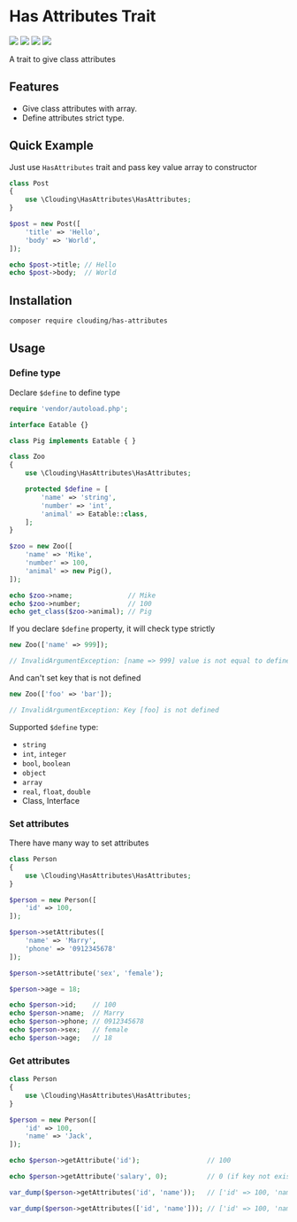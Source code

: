 # Has Attributes Trait
[![](https://img.shields.io/packagist/php-v/clouding/has-attributes.svg?style=flat-square)](https://packagist.org/packages/clouding/has-attributes)
[![](https://img.shields.io/github/release/cloudingcity/has-attributes.svg?style=flat-square)](https://packagist.org/packages/clouding/has-attributes)
[![](https://img.shields.io/travis/com/cloudingcity/has-attributes.svg?style=flat-square)](https://travis-ci.com/cloudingcity/has-attributes)
[![](https://img.shields.io/codecov/c/github/cloudingcity/has-attributes.svg?style=flat-square)](https://codecov.io/gh/cloudingcity/has-attributes)

A trait to give class attributes

## Features

- Give class attributes with array.
- Define attributes strict type.

## Quick Example

Just use `HasAttributes` trait and pass key value array to constructor
```php
class Post
{
    use \Clouding\HasAttributes\HasAttributes;
}

$post = new Post([
    'title' => 'Hello',
    'body' => 'World',
]);

echo $post->title; // Hello
echo $post->body;  // World
```

## Installation

```
composer require clouding/has-attributes
```

## Usage

### Define type

Declare `$define` to define type
```php
require 'vendor/autoload.php';

interface Eatable {}

class Pig implements Eatable { }

class Zoo
{
    use \Clouding\HasAttributes\HasAttributes;

    protected $define = [
        'name' => 'string',
        'number' => 'int',
        'animal' => Eatable::class,
    ];
}

$zoo = new Zoo([
    'name' => 'Mike',
    'number' => 100,
    'animal' => new Pig(),
]);

echo $zoo->name;              // Mike
echo $zoo->number;            // 100
echo get_class($zoo->animal); // Pig
```

If you declare `$define` property, it will check type strictly
```php
new Zoo(['name' => 999]);

// InvalidArgumentException: [name => 999] value is not equal to define type [string] 
```

And can't set key that is not defined
```php
new Zoo(['foo' => 'bar']);

// InvalidArgumentException: Key [foo] is not defined 
```

Supported `$define` type:

- `string`
- `int`, `integer`
- `bool`, `boolean`
- `object`
- `array`
- `real`, `float`, `double`
- Class, Interface

### Set attributes

There have many way to set attributes
```php
class Person
{
    use \Clouding\HasAttributes\HasAttributes;
}

$person = new Person([
    'id' => 100,
]);

$person->setAttributes([
    'name' => 'Marry',
    'phone' => '0912345678'
]);

$person->setAttribute('sex', 'female');

$person->age = 18;

echo $person->id;    // 100
echo $person->name;  // Marry
echo $person->phone; // 0912345678
echo $person->sex;   // female
echo $person->age;   // 18
```

### Get attributes
```php
class Person
{
    use \Clouding\HasAttributes\HasAttributes;
}

$person = new Person([
    'id' => 100,
    'name' => 'Jack',
]);

echo $person->getAttribute('id');                 // 100

echo $person->getAttribute('salary', 0);          // 0 (if key not exists return default value)

var_dump($person->getAttributes('id', 'name'));   // ['id' => 100, 'name' => 'Jack']

var_dump($person->getAttributes(['id', 'name'])); // ['id' => 100, 'name' => 'Jack']
```

